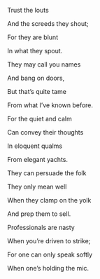 Trust the louts 

And the screeds they shout;

For they are blunt 

In what they spout. 

  

They may call you names 

And bang on doors, 

But that’s quite tame 

From what I’ve known before. 

  

For the quiet and calm 

Can convey their thoughts 

In eloquent qualms

From elegant yachts. 

  

They can persuade the folk 

They only mean well

When they clamp on the yolk

And prep them to sell. 

  

Professionals are nasty

When you’re driven to strike;

For one can only speak softly

When one’s holding the mic.